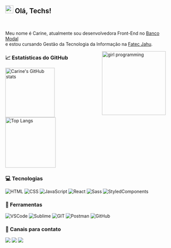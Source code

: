 ## <img src="https://github.com/carineortolani/Carine/blob/main/assets/wave.gif?raw=true" width="25px"> Olá, Techs!

<br>

Meu nome é Carine, atualmente sou desenvolvedora Front-End no <a target="_blank" href="https://modal.services"/>Banco Modal</a> <br> e estou cursando Gestão da Tecnologia da Informação na <a target="_blank" href="http://fatecjahu.edu.br/">Fatec Jahu</a>.

<img align="right" width="200px" alt="girl programming" src="https://github.com/carineortolani/Carine/blob/main/assets/codegirl.svg" />
  
### 📈 Estatísticas do GitHub

<div>
  <img height="155em" alt="Carine's GitHub stats" src="https://github-readme-stats.vercel.app/api?username=carineortolani&show_icons=true&theme=dark&bg_color=161b22&title_color=ff7000&icon_color=ff9c57&text_color=fff" />
  <img height="158em" alt="Top Langs" src="https://github-readme-stats.vercel.app/api/top-langs?username=carineortolani&show_icons=true&theme=dark&bg_color=161b22&title_color=ff7000&text_color=fff&icon_color=ff9c57&layout=compact" />
</div>

### 💻 Tecnologias

![HTML](https://img.shields.io/badge/-HTML-E34F26?style=for-the-badge&logo=HTML5&logoColor=ffffff)
![CSS](https://img.shields.io/badge/-CSS-1572B6?style=for-the-badge&logo=CSS3&logoColor=ffffff)
![JavaScript](https://img.shields.io/badge/-JavaScript-F7DF1E?style=for-the-badge&logo=JavaScript&logoColor=333333)
![React](https://img.shields.io/badge/-React-61DAFB?style=for-the-badge&logo=React&logoColor=333333)
![Sass](https://img.shields.io/badge/-Sass-CC6699?style=for-the-badge&logo=sass&logoColor=ffffff)
![StyledComponents](https://img.shields.io/badge/-StyledComponents-212121?style=for-the-badge&logo=StyledComponents&logoColor=db7093)

### 🧰 Ferramentas

![VSCode](https://img.shields.io/badge/-VSCode-007ACC?style=for-the-badge&logo=visualstudiocode&logoColor=ffffff)
![Sublime](https://img.shields.io/badge/-Sublime-FF9800?style=for-the-badge&logo=sublimetext&logoColor=ffffff)
![GIT](https://img.shields.io/badge/-Git-F05032?style=for-the-badge&logo=git&logoColor=ffffff)
![Postman](https://img.shields.io/badge/-Postman-FF6C37?style=for-the-badge&logo=postman&logoColor=ffffff)
![GitHub](https://img.shields.io/badge/-GitHub-181717?style=for-the-badge&logo=github&logoColor=ffffff)

### 💌 Canais para contato

<div>
  <a target="_blank" href="https://mail.google.com/mail/u/?authuser=carineorto@gmail.com" alt="Gmail">
  <img src="https://img.shields.io/badge/-Gmail-1C1C1C?style=for-the-badge&logo=Gmail&logoColor=ff7000" /></a>

  <a target="_blank" href="https://www.linkedin.com/in/carine-ortolani-9615ab148/" alt="Linkedin">
  <img src="https://img.shields.io/badge/-Linkedin-1C1C1C?style=for-the-badge&logo=Linkedin&logoColor=ff7000&link=https://www.linkedin.com/in/carine-ortolani-9615ab148/" /></a>

  <a target="_blank" href="https://www.instagram.com/carineortolani/" alt="Instagram">
  <img src="https://img.shields.io/badge/-Instagram-1C1C1C?style=for-the-badge&logo=Instagram&logoColor=ff7000&link=https://www.instagram.com/carineortolani/" /></a>
</div>
